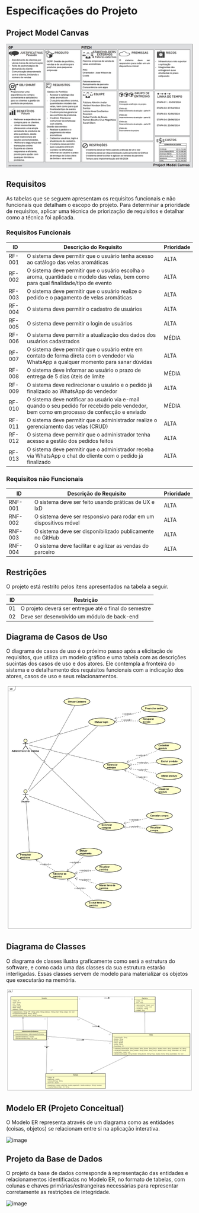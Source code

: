 # Especificações do Projeto

## Project Model Canvas

![project-model-canvas-.png](img/project-model-canvas-.png)

## Requisitos

As tabelas que se seguem apresentam os requisitos funcionais e não funcionais que detalham o escopo do projeto. Para determinar a prioridade de requisitos, aplicar uma técnica de priorização de requisitos e detalhar como a técnica foi aplicada.

### Requisitos Funcionais

|ID    | Descrição do Requisito  | Prioridade |
|------|-----------------------------------------|----|
|RF-001 | O sistema deve permitir que o usuário tenha acesso ao catálogo das velas aromáticas | ALTA |
|RF-002| O sistema deve permitir que o usuário escolha o aroma, quantidade e modelo das velas, bem como para qual finalidade/tipo de evento  | ALTA |
|RF-003| O sistema deve permitir que o usuário realize o pedido e o pagamento de velas aromáticas | ALTA | 
|RF-004| O sistema deve permitir o cadastro de usuários | ALTA |
|RF-005| O sistema deve permitir o login de usuários  | ALTA |
|RF-006| O sistema deve permitir a atualização dos dados dos usuários cadastrados | MÉDIA |
|RF-007| O sistema deve permitir que o usuário entre em contato de forma direta com o vendedor via WhatsApp a qualquer momento para sanar dúvidas | ALTA |
|RF-008| O sistema deve informar ao usuário o prazo de entrega de 5 dias úteis de limite | MÉDIA |
|RF-009| O sistema deve redirecionar o usuário e o pedido já finalizado ao WhatsApp do vendedor  | ALTA |
|RF-010| O sistema deve notificar ao usuário via e-mail quando o seu pedido for recebido pelo vendedor, bem como em processo de confecção e enviado | MÉDIA |
|RF-011| O sistema deve permitir que o administrador realize o gerenciamento das velas (CRUD)  | ALTA |
|RF-012| O sistema deve permitir que o administrador tenha acesso a gestão dos pedidos feitos  | ALTA |
|RF-013| O sistema deve permitir que o administrador receba via WhatsApp o chat do cliente com o pedido já finalizado | ALTA |

### Requisitos não Funcionais

|ID     | Descrição do Requisito  |Prioridade |
|-------|-------------------------|----|
|RNF-001| O sistema deve ser feito usando práticas de UX e IxD | ALTA | 
|RNF-002| O sistema deve ser responsivo para rodar em um dispositivos móvel  | ALTA | 
|RNF-003| O sistema deve ser disponibilizado publicamente no GitHub |  ALTA | 
|RNF-004| O sistema deve facilitar e agilizar as vendas do parceiro |  ALTA | 

## Restrições

O projeto está restrito pelos itens apresentados na tabela a seguir.

|ID| Restrição                                             |
|--|-------------------------------------------------------|
|01| O projeto deverá ser entregue até o final do semestre |
|02| Deve ser desenvolvido um módulo de back-end |


## Diagrama de Casos de Uso

O diagrama de casos de uso é o próximo passo após a elicitação de requisitos, que utiliza um modelo gráfico e uma tabela com as descrições sucintas dos casos de uso e dos atores. Ele contempla a fronteira do sistema e o detalhamento dos requisitos funcionais com a indicação dos atores, casos de uso e seus relacionamentos. 

![UseCaseDiagram1.png](img/UseCaseDiagram2.png)

## Diagrama de Classes

O diagrama de classes ilustra graficamente como será a estrutura do software, e como cada uma das classes da sua estrutura estarão interligadas. Essas classes servem de modelo para materializar os objetos que executarão na memória.

![ClassDiagram.png](img/ClassDiagram.png)


## Modelo ER (Projeto Conceitual)

O Modelo ER representa através de um diagrama como as entidades (coisas, objetos) se relacionam entre si na aplicação interativa.

![image](https://github.com/ICEI-PUC-Minas-PMV-ADS/pmv-ads-2024-1-e5-proj-empext-t5-flamme/assets/103009155/c01e3f75-6c53-44f4-a2fa-1cddcbe0d5c9)

## Projeto da Base de Dados

O projeto da base de dados corresponde à representação das entidades e relacionamentos identificadas no Modelo ER, no formato de tabelas, com colunas e chaves primárias/estrangeiras necessárias para representar corretamente as restrições de integridade.

![image](https://github.com/ICEI-PUC-Minas-PMV-ADS/pmv-ads-2024-1-e5-proj-empext-t5-flamme/assets/103009155/c6861c38-6434-49d3-b047-a1ba581cc486)


